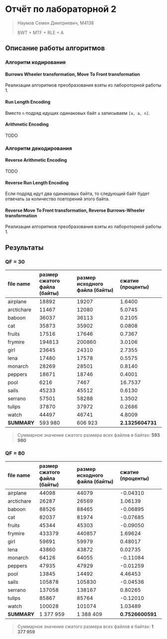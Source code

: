 # Отчёт по лабораторной 2

> Наумов Семен Дмитриевич, M4138
>
> BWT + MTF + RLE + A

## Описание работы алгоритмов

### Алгоритм кодирования

#### Burrows Wheeler transformation, Move To Front transformation

Реализации алгоритмов преобразования взяты из лабороторной работы 1.

#### Run Length Encoding

Вместо `n` подряд идущих одинаковых байт `a` записываем `[a, a, n]`.

#### Arithmetic Encoding

TODO

### Алгоритм декодирования

#### Reverse Arithmetic Encoding

TODO

#### Reverse Run Length Encoding

Если подряд идут два одинаковых байта, то следующий байт будет отвечать за количество повторений этого байта.

#### Reverse Move To Front transformation, Reverse Burrows-Wheeler transformation

Реализации алгоритмов преобразования взяты из лабороторной работы 1.

## Результаты

### QF = 30

| file name   | размер сжатого файла (байты) | размер исходного файла (байты) | сжатие (проценты) |
| :---------- | :--------------------------- | :----------------------------- | :---------------- |
| airplane    | 18892                        | 19207                          | 1.6400            |
| arctichare  | 11467                        | 12080                          | 5.0745            |
| baboon      | 36037                        | 36113                          | 0.2105            |
| cat         | 35873                        | 35902                          | 0.0808            |
| fruits      | 17516                        | 17646                          | 0.7367            |
| frymire     | 194813                       | 200860                         | 3.0106            |
| girl        | 23645                        | 24310                          | 2.7355            |
| lena        | 17480                        | 17578                          | 0.5575            |
| monarch     | 28269                        | 28501                          | 0.8140            |
| peppers     | 18671                        | 18746                          | 0.4001            |
| pool        | 6216                         | 7467                           | 16.7537           |
| sails       | 45233                        | 45512                          | 0.6130            |
| serrano     | 57501                        | 58288                          | 1.3502            |
| tulips      | 37870                        | 37972                          | 0.2686            |
| watch       | 44497                        | 46741                          | 4.8009            |
| **SUMMARY** | 593 980                      | 606 923                        | **2.1325604731**  |

> Суммарное значение сжатого размера всех файлов в байтах: **593 980**

### QF = 80

| file name   | размер сжатого файла (байты) | размер исходного файла (байты) | сжатие (проценты) |
| :---------- | :--------------------------- | :----------------------------- | :---------------- |
| airplane    | 44098                        | 44079                          | -0.04310          |
| arctichare  | 26287                        | 26569                          | 1.06139           |
| baboon      | 88526                        | 88465                          | -0.06895          |
| cat         | 82037                        | 81974                          | -0.07685          |
| fruits      | 45344                        | 45303                          | -0.09050          |
| frymire     | 433379                       | 440857                         | 1.69624           |
| girl        | 59691                        | 59979                          | 0.48017           |
| lena        | 43860                        | 43872                          | 0.02735           |
| monarch     | 64126                        | 64055                          | -0.11084          |
| peppers     | 47935                        | 47929                          | -0.01259          |
| pool        | 13845                        | 14492                          | 4.46453           |
| sails       | 105878                       | 105830                         | -0.04536          |
| serrano     | 137058                       | 138167                         | 0.80265           |
| tulips      | 85867                        | 85764                          | -0.12010          |
| watch       | 100028                       | 101074                         | 1.03489           |
| **SUMMARY** | 1 377 959                    | 1 388 409                      | **0.7526600591**  |

> Суммарное значение сжатого размера всех файлов в байтах: **1 377 959**
